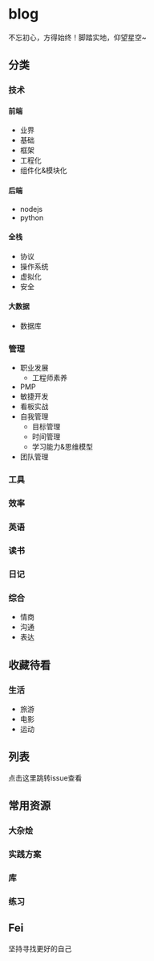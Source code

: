 # blog
不忘初心，方得始终！脚踏实地，仰望星空~

## 分类
### 技术
#### 前端
- 业界
- 基础
- 框架
- 工程化
- 组件化&模块化

#### 后端
- nodejs
- python
#### 全栈
- 协议
- 操作系统
- 虚拟化
- 安全
#### 大数据
- 数据库
### 管理
- 职业发展
  - 工程师素养
- PMP
- 敏捷开发
- 看板实战
- 自我管理
  - 目标管理
  - 时间管理
  - 学习能力&思维模型
- 团队管理
### 工具
### 效率
### 英语
### 读书
### 日记
### 综合
- 情商
- 沟通
- 表达
## 收藏待看
### 生活
- 旅游
- 电影
- 运动

## 列表
点击这里跳转issue查看

## 常用资源
### 大杂烩
### 实践方案
### 库
### 练习

## Fei
坚持寻找更好的自己
